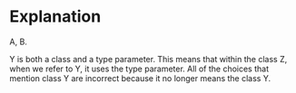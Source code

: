 # Explanation

A, B.

Y is both a class and a type parameter. This means that within the class Z, when we refer to Y, it uses the type parameter. All of the choices that mention class Y are incorrect because it no longer means the class Y.
